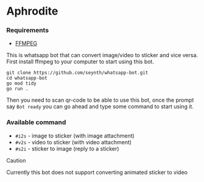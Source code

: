 # Aphrodite


### Requirements

- [FFMPEG](https://www.ffmpeg.org/)

This is whatsapp bot that can convert image/video to sticker and vice versa. First install ffmpeg to your computer to start using this bot.

```
git clone https://github.com/seynth/whatsapp-bot.git
cd whatsapp-bot
go mod tidy
go run .
```


Then you need to scan qr-code to be able to use this bot, once the prompt say `Bot ready` you can go ahead and type some command to start using it.

### Available command

- `#i2s` - image to sticker (with image attachment)
- `#v2s` - video to sticker (with video attachment)
- `#s2i` - sticker to image (reply to a sticker)

> [!CAUTION]
> Currently this bot does not support converting animated sticker to video


